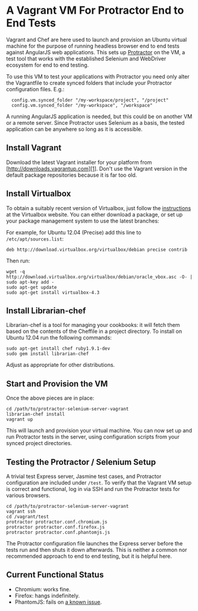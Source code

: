 A Vagrant VM For Protractor End to End Tests
============================================

Vagrant and Chef are here used to launch and provision an Ubuntu virtual machine
for the purpose of running headless browser end to end tests against AngularJS
web applications. This sets up [Protractor][0] on the VM, a test tool that works
with the established Selenium and WebDriver ecosystem for end to end testing.

To use this VM to test your applications with Protractor you need only alter the
Vagrantfile to create synced folders that include your Protractor configuration
files. E.g.:

```
  config.vm.synced_folder "/my-workspace/project", "/project"
  config.vm.synced_folder "/my-workspace", "/workspace"
```

A running AngularJS application is needed, but this could be on another VM or a
remote server. Since Protractor uses Selenium as a basis, the tested application
can be anywhere so long as it is accessible.

Install Vagrant
---------------

Download the latest Vagrant installer for your platform from
[http://downloads.vagrantup.com][1]. Don't use the Vagrant version in the
default package repositories because it is far too old.

Install Virtualbox
------------------

To obtain a suitably recent version of Virtualbox, just follow the
[instructions][2] at the Virtualbox website. You can either download a package,
or set up your package management system to use the latest branches:

For example, for Ubuntu 12.04 (Precise) add this line to
`/etc/apt/sources.list`:

```
deb http://download.virtualbox.org/virtualbox/debian precise contrib
```

Then run:

```
wget -q http://download.virtualbox.org/virtualbox/debian/oracle_vbox.asc -O- | sudo apt-key add -
sudo apt-get update
sudo apt-get install virtualbox-4.3
```

Install Librarian-chef
----------------------

Librarian-chef is a tool for managing your cookbooks: it will fetch them based
on the contents of the Cheffile in a project directory. To install on Ubuntu
12.04 run the following commands:

```
sudo apt-get install chef ruby1.9.1-dev
sudo gem install librarian-chef
```

Adjust as appropriate for other distributions.

Start and Provision the VM
--------------------------

Once the above pieces are in place:

```
cd /path/to/protractor-selenium-server-vagrant
librarian-chef install
vagrant up
```

This will launch and provision your virtual machine. You can now set up and run
Protractor tests in the server, using configuration scripts from your synced
project directories.

Testing the Protractor / Selenium Setup
---------------------------------------

A trivial test Express server, Jasmine test cases, and Protractor configuration
are included under `/test`. To verify that the Vagrant VM setup is correct and
functional, log in via SSH and run the Protractor tests for various browsers.

```
cd /path/to/protractor-selenium-server-vagrant
vagrant ssh
cd /vagrant/test
protractor protractor.conf.chromium.js
protractor protractor.conf.firefox.js
protractor protractor.conf.phantomjs.js
```

The Protractor configuration file launches the Express server before the tests
run and then shuts it down afterwards. This is neither a common nor recommended
approach to end to end testing, but it is helpful here.

Current Functional Status
-------------------------

  * Chromium: works fine.
  * Firefox: hangs indefinitely.
  * PhantomJS: fails on [a known issue][3].

[0]: https://github.com/angular/protractor
[1]: http://downloads.vagrantup.com
[2]: https://www.virtualbox.org/wiki/Downloads
[3]: https://github.com/angular/protractor/issues/85
